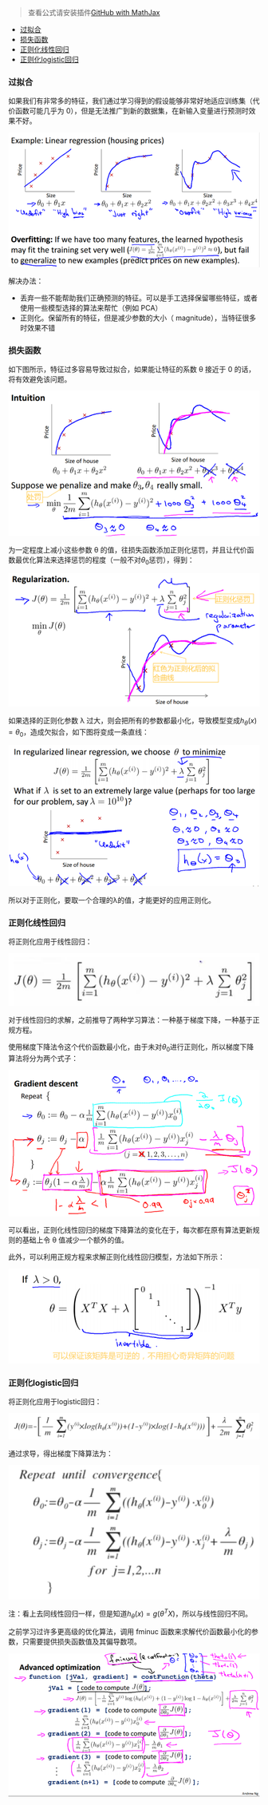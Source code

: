 > 查看公式请安装插件[GitHub with MathJax](https://chrome.google.com/webstore/detail/github-with-mathjax/ioemnmodlmafdkllaclgeombjnmnbima)
<!-- TOC -->

- [过拟合](#过拟合)
- [损失函数](#损失函数)
- [正则化线性回归](#正则化线性回归)
- [正则化logistic回归](#正则化logistic回归)

<!-- /TOC -->
### 过拟合
如果我们有非常多的特征，我们通过学习得到的假设能够非常好地适应训练集（代价函数可能几乎为 0），但是无法推广到新的数据集，在新输入变量进行预测时效果不好。

![过拟合](image/6-1.png)

解决办法：
- 丢弃一些不能帮助我们正确预测的特征。可以是手工选择保留哪些特征，或者使用一些模型选择的算法来帮忙（例如 PCA）
- 正则化。保留所有的特征，但是减少参数的大小（ magnitude），当特征很多时效果不错

### 损失函数
如下图所示，特征过多容易导致过拟合，如果能让特征的系数 θ 接近于 0 的话，将有效避免该问题。

![正则化](image/6-2.png)

为一定程度上减小这些参数 θ 的值，往损失函数添加正则化惩罚，并且让代价函数最优化算法来选择惩罚的程度（一般不对$θ_0$惩罚），得到：

![正则化](image/6-3.png)

如果选择的正则化参数 λ 过大，则会把所有的参数都最小化，导致模型变成$h_θ(x)=θ_0$，造成欠拟合，如下图将变成一条直线：

![欠拟合](image/6-4.png)

所以对于正则化，要取一个合理的λ的值，才能更好的应用正则化。

### 正则化线性回归
将正则化应用于线性回归：

![](image/6-5.png)

对于线性回归的求解，之前推导了两种学习算法：一种基于梯度下降，一种基于正规方程。

使用梯度下降法令这个代价函数最小化，由于未对$θ_0$进行正则化，所以梯度下降算法将分为两个式子：

![梯度下降](image/6-6.png)

可以看出，正则化线性回归的梯度下降算法的变化在于，每次都在原有算法更新规则的基础上令 θ 值减少一个额外的值。

此外，可以利用正规方程来求解正则化线性回归模型，方法如下所示：

![正规方程](image/6-7.png)

### 正则化logistic回归
将正则化应用于logistic回归：

![logistic回归](image/6-8.png)

通过求导，得出梯度下降算法为：

![梯度下降](image/6-9.png)

注：看上去同线性回归一样，但是知道$h_θ(x)=g(θ^TX)$，所以与线性回归不同。

之前学习过许多更高级的优化算法，调用 fminuc 函数来求解代价函数最小化的参数，只需要提供损失函数值及其偏导数项。

![高级优化算法](image/6-10.png)

